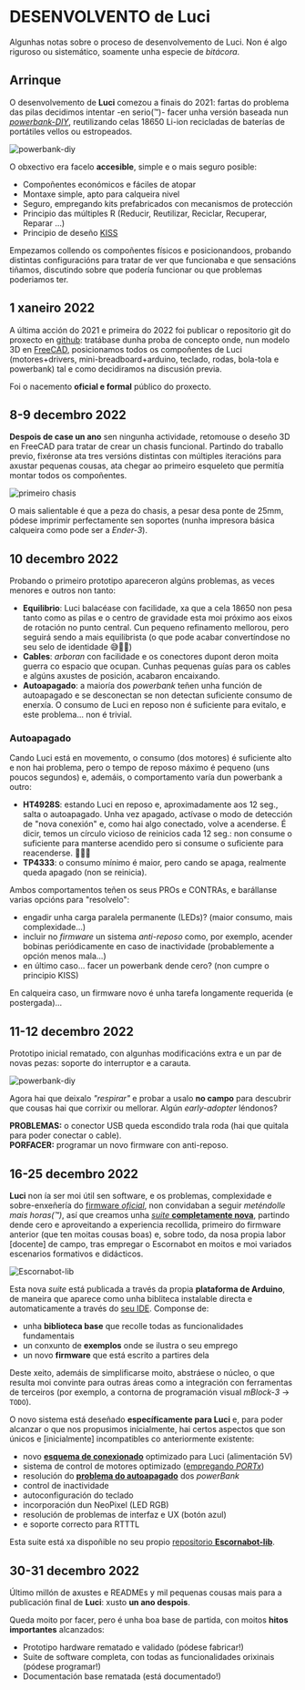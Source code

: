 # DESENVOLVENTO de Luci

Algunhas notas sobre o proceso de desenvolvemento de Luci. Non é algo riguroso ou
sistemático, soamente unha especie de *bitácora*.

## Arrinque
O desenvolvemento de **Luci** comezou a finais do 2021: fartas do problema das
pilas decidimos intentar -en serio(™)- facer unha versión baseada nun
[*powerbank-DIY*](POWERBANK.md), reutilizando celas 18650 Li-ion recicladas de
baterías de portátiles vellos ou estropeados.

![powerbank-diy](imaxes/powerbank-diy.jpg)

O obxectivo era facelo **accesible**, simple e o mais seguro posible:

* Compoñentes económicos e fáciles de atopar
* Montaxe simple, apto para calqueira nivel
* Seguro, empregando kits prefabricados con mecanismos de protección
* Principio das múltiples R (Reducir, Reutilizar, Reciclar, Recuperar, Reparar ...)
* Principio de deseño [KISS](https://en.wikipedia.org/wiki/KISS_principle)

Empezamos collendo os compoñentes físicos e posicionandoos, probando distintas
configuracións para tratar de ver que funcionaba e que sensacións tiñamos, discutindo
sobre que podería funcionar ou que problemas poderiamos ter.

## 1 xaneiro 2022
A última acción do 2021 e primeira do 2022 foi publicar o repositorio git do
proxecto en [github](https://github.com/roboteach-es/escornabot-luci): tratábase
dunha proba de concepto onde, nun modelo 3D en [FreeCAD](https://freecad.org),
posicionamos todos os compoñentes de Luci (motores+drivers, mini-breadboard+arduino,
teclado, rodas, bola-tola e powerbank) tal e como decidiramos na discusión previa.

Foi o nacemento **oficial e formal** público do proxecto.

## 8-9 decembro 2022
**Despois de case un ano** sen ningunha actividade, retomouse o deseño 3D en FreeCAD
para tratar de crear un chasis funcional. Partindo do traballo previo, fixéronse
ata tres versións distintas con múltiples iteracións para axustar pequenas cousas,
ata chegar ao primeiro esqueleto que permitía montar todos os compoñentes.

![primeiro chasis](imaxes/primeiro-chasis.png)

O mais salientable é que a peza do chasis, a pesar desa ponte de 25mm, pódese imprimir 
perfectamente sen soportes (nunha impresora básica calqueira como pode ser a *Ender-3*).

## 10 decembro 2022
Probando o primeiro prototipo apareceron algúns problemas, as veces menores e
outros non tanto:

* **Equilibrio**: Luci balacéase con facilidade, xa que a cela 18650 non pesa
  tanto como as pilas e o centro de gravidade esta moi próximo aos eixos de
  rotación no punto central. Cun pequeno refinamento mellorou, pero seguirá
  sendo a mais equilibrista (o que pode acabar convertíndose no seu selo de
  identidade 😅💃🏽)
* **Cables**: *arboran* con facilidade e os conectores dupont deron moita guerra
   co espacio que ocupan. Cunhas pequenas guías para os cables e algúns axustes de
  posición, acabaron encaixando.
* **Autoapagado**: a maioría dos *powerbank* teñen unha función de autoapagado
  e se desconectan se non detectan suficiente consumo de enerxía. O consumo de
  Luci en reposo non é suficiente para evitalo, e este problema... non é trivial.

### Autoapagado
Cando Luci está en movemento, o consumo (dos motores) é suficiente alto e non hai
problema, pero o tempo de reposo máximo é pequeno (uns poucos segundos) e, ademáis,
o comportamento varía dun powerbank a outro:

* **HT4928S**: estando Luci en reposo e, aproximadamente aos 12 seg., salta o
  autoapagado. Unha vez apagado, actívase o modo de detección de "nova conexión" e,
  como hai algo conectado, volve a acenderse. É dicir, temos un círculo vicioso de
  reinicios cada 12 seg.: non consume o suficiente para manterse acendido pero
  si consume o suficiente para reacenderse. 🤷🏽‍♂️
* **TP4333**: o consumo mínimo é maior, pero cando se apaga, realmente queda
  apagado (non se reinicia).

Ambos comportamentos teñen os seus PROs e CONTRAs, e barállanse varias opcións
para "resolvelo":

* engadir unha carga paralela permanente (LEDs)? (maior consumo, mais complexidade...)
* incluir no *firmware* un sistema *anti-reposo* como, por exemplo, acender bobinas
  periódicamente en caso de inactividade (probablemente a opción menos mala...)
* en último caso... facer un powerbank dende cero? (non cumpre o principio KISS)

En calqueira caso, un firmware novo é unha tarefa longamente requerida (e
postergada)...

## 11-12 decembro 2022
Prototipo inicial rematado, con algunhas modificacións extra e un par de novas
pezas: soporte do interruptor e a carauta.

![powerbank-diy](imaxes/prototipo-rematado.png)

Agora hai que deixalo *"respirar"* e probar a usalo **no campo** para descubrir
que cousas hai que corrixir ou mellorar. Algún *early-adopter* léndonos?

**PROBLEMAS:** o conector USB queda escondido trala roda (hai que quitala para poder
conectar o cable).<br />
**PORFACER:** programar un novo firmware con anti-reposo.

## 16-25 decembro 2022
**Luci** non ía ser moi útil sen software, e os problemas, complexidade e
sobre-enxeñería do [firmware *oficial*](https://github.com/escornabot/arduino),
non convidaban a seguir *meténdolle mais horas(™)*, así que creamos unha
[*suite* **completamente nova**](https://github.com/roboteach-es/escornabot-lib),
partindo dende cero e aproveitando a experiencia recollida, primeiro do firmware
anterior (que ten moitas cousas boas) e, sobre todo, da nosa propia labor
\[docente\] de campo, tras empregar o Escornabot en moitos e moi variados
escenarios formativos e didácticos.

![Escornabot-lib](imaxes/Arduino-libraries.png)

Esta nova *suite* está publicada a través da propia **plataforma de Arduino**,
de maneira que aparece como unha bibliteca instalable directa e automaticamente
a través do [seu IDE](https://www.arduino.cc/en/software). Componse de:

* unha **biblioteca base** que recolle todas as funcionalidades fundamentais
* un conxunto de **exemplos** onde se ilustra o seu emprego
* un novo **firmware** que está escrito a partires dela

Deste xeito, ademáis de simplificarse moito, abstráese o núcleo, o que resulta
moi convinte para outras áreas como a integración con ferramentas de terceiros
(por exemplo, a contorna de programación visual *mBlock-3* &rarr; `TODO`).

O novo sistema está deseñado **específicamente para Luci** e, para poder
alcanzar o que nos propusimos inicialmente, hai certos aspectos que son únicos
e \[inicialmente\] incompatibles co anteriormente existente:

* novo [**esquema de conexionado**](Electrónica) optimizado para Luci (alimentación 5V)
* sistema de control de motores optimizado ([empregando
  *PORTx*](https://github.com/mgesteiro/steppers#portx-vs-digitalwrite))
* resolución do [**problema do autoapagado**](#autoapagado) dos *powerBank*
* control de inactividade
* autoconfiguración do teclado
* incorporación dun NeoPixel (LED RGB)
* resolución de problemas de interfaz e UX (botón azul)
* e soporte correcto para RTTTL

Esta suite está xa dispoñible no seu propio 
[repositorio **Escornabot-lib**](https://github.com/roboteach-es/escornabot-lib).

## 30-31 decembro 2022
Último millón de axustes e READMEs y mil pequenas cousas mais para a publicación
final de **Luci**: xusto **un ano despois**.

Queda moito por facer, pero é unha boa base de partida, con moitos **hitos
importantes** alcanzados:

* Prototipo hardware rematado e validado (pódese fabricar!)
* Suite de software completa, con todas as funcionalidades orixinais (pódese programar!)
* Documentación base rematada (está documentado!)